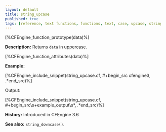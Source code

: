 ```yaml
---
layout: default
title: string_upcase
published: true
tags: [reference, text functions, functions, text, case, upcase, string_upcase]
---
```


[%CFEngine_function_prototype(data)%]

**Description:** Returns `data` in uppercase.

[%CFEngine_function_attributes(data)%]

**Example:**

[%CFEngine_include_snippet(string_upcase.cf, #\+begin_src cfengine3, .*end_src)%]

Output:

[%CFEngine_include_snippet(string_upcase.cf, #\+begin_src\s+example_output\s*, .*end_src)%]

**History:** Introduced in CFEngine 3.6

**See also:** `string_downcase()`.
